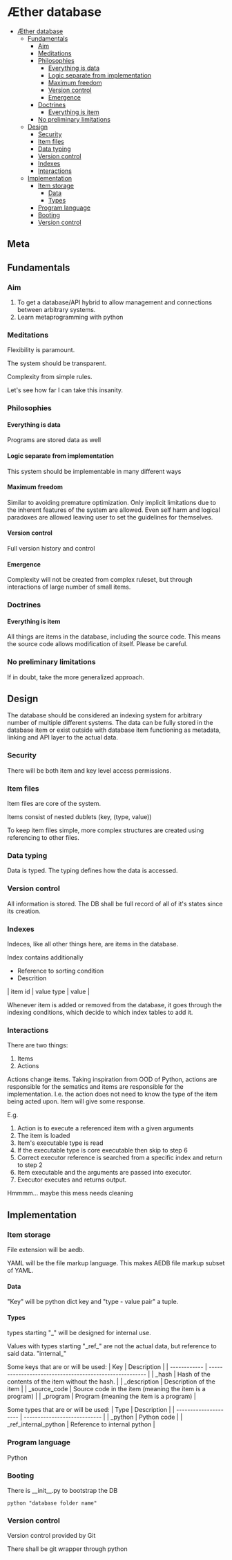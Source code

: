 # Æther database

- [Æther database](#æther-database)
  - [Fundamentals](#fundamentals)
    - [Aim](#aim)
    - [Meditations](#meditations)
    - [Philosophies](#philosophies)
      - [Everything is data](#everything-is-data)
      - [Logic separate from implementation](#logic-separate-from-implementation)
      - [Maximum freedom](#maximum-freedom)
      - [Version control](#version-control)
      - [Emergence](#emergence)
    - [Doctrines](#doctrines)
      - [Everything is item](#everything-is-item)
    - [No preliminary limitations](#no-preliminary-limitations)
  - [Design](#design)
    - [Security](#security)
    - [Item files](#item-files)
    - [Data typing](#data-typing)
    - [Version control](#version-control-1)
    - [Indexes](#indexes)
    - [Interactions](#interactions)
  - [Implementation](#implementation)
    - [Item storage](#item-storage)
      - [Data](#data)
      - [Types](#types)
    - [Program language](#program-language)
    - [Booting](#booting)
    - [Version control](#version-control-2)

## Meta

## Fundamentals

### Aim

1. To get a database/API hybrid to allow management and connections between arbitrary systems.
2. Learn metaprogramming with python

### Meditations

Flexibility is paramount.

The system should be transparent.

Complexity from simple rules.

Let's see how far I can take this insanity.

### Philosophies

#### Everything is data

Programs are stored data as well

#### Logic separate from implementation

This system should be implementable in many different ways

#### Maximum freedom

Similar to avoiding premature optimization.
Only implicit limitations due to the inherent features of the system are allowed.
Even self harm and logical paradoxes are allowed leaving user to set the guidelines for themselves.

#### Version control

Full version history and control

#### Emergence

Complexity will not be created from complex ruleset, but through interactions of large number of small items.

### Doctrines

#### Everything is item

All things are items in the database, including the source code.
This means the source code allows modification of itself. 
Please be careful. 

### No preliminary limitations

If in doubt, take the more generalized approach.

## Design

The database should be considered an indexing system for arbitrary number of multiple different systems. The data can be fully stored in the database item or exist outside with database item functioning as metadata, linking and API layer to the actual data. 

### Security

There will be both item and key level access permissions.

### Item files

Item files are core of the system.

Items consist of nested dublets
(key, (type, value))


To keep item files simple, more complex structures are created using referencing to other files.

### Data typing

Data is typed.
The typing defines how the data is accessed.


### Version control

All information is stored. The DB shall be full record of all of it's states since its creation.

### Indexes

Indeces, like all other things here, are items in the database.

Index contains additionally

- Reference to sorting condition
- Descrition

| item id | value type | value | 


Whenever item is added or removed from the database, it goes through the indexing conditions, which decide to which index tables to add it.

### Interactions

There are two things:
1. Items
2. Actions

Actions change items.
Taking inspiration from OOD of Python, actions are responsible for the sematics and items are responsible for the implementation. 
I.e. the action does not need to know the type of the item being acted upon.
Item will give some response.

E.g. 
1. Action is to execute a referenced item with a given arguments
2. The item is loaded
3. Item's executable type is read
4. If the executable type is core executable then skip to step 6
5. Correct executor reference is searched from a specific index and return to step 2
6. Item executable and the arguments are passed into executor.
7. Executor executes and returns output.

Hmmmm... maybe this mess needs cleaning

## Implementation

### Item storage

File extension will be aedb.

YAML will be the file markup language.
This makes AEDB file markup subset of YAML.

#### Data

"Key" will be python dict key and "type - value pair" a tuple.

#### Types

types starting "_" will be designed for internal use.

Values with types starting "\_ref_" are not the actual data, but reference to said data.  "internal_" 

Some keys that are or will be used:
| Key          | Description                                             |
| ------------ | ------------------------------------------------------- |
| _hash        | Hash of the contents of the item without the hash.      |
| _description | Description of the item                                 |
| _source_code | Source code in the item (meaning the item is a program) |
| _program     | Program (meaning the item is a program)                 |

Some types that are or will be used:
| Type                  | Description                  |
| --------------------- | ---------------------------- |
| \_python              | Python code                  |
| \_ref_internal_python | Reference to internal python |

### Program language

Python

### Booting

There is \_\_init__.py to bootstrap the DB

```
python "database folder name"
```

### Version control

Version control provided by Git

There shall be git wrapper through python 

